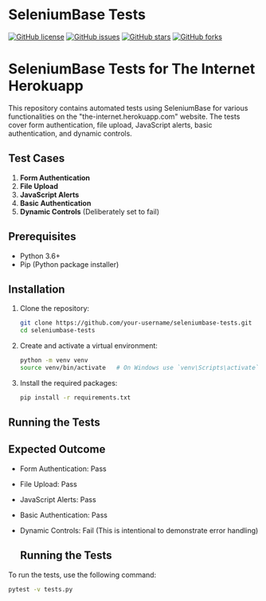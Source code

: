 # SeleniumBase Tests

[![GitHub license](https://img.shields.io/badge/license-MIT-blue.svg)](https://github.com/ahmed-pasha/seleniumbase-tests/blob/main/LICENSE)
[![GitHub issues](https://img.shields.io/github/issues/ahmed-pasha/seleniumbase-tests)](https://github.com/ahmed-pasha/seleniumbase-tests/issues)
[![GitHub stars](https://img.shields.io/github/stars/ahmed-pasha/seleniumbase-tests)](https://github.com/ahmed-pasha/seleniumbase-tests/stargazers)
[![GitHub forks](https://img.shields.io/github/forks/ahmed-pasha/seleniumbase-tests)](https://github.com/ahmed-pasha/seleniumbase-tests/network)

# SeleniumBase Tests for The Internet Herokuapp

This repository contains automated tests using SeleniumBase for various functionalities on the "the-internet.herokuapp.com" website. The tests cover form authentication, file upload, JavaScript alerts, basic authentication, and dynamic controls.

## Test Cases

1. **Form Authentication**
2. **File Upload**
3. **JavaScript Alerts**
4. **Basic Authentication**
5. **Dynamic Controls** (Deliberately set to fail)

## Prerequisites

- Python 3.6+
- Pip (Python package installer)

## Installation

1. Clone the repository:
    ```bash
    git clone https://github.com/your-username/seleniumbase-tests.git
    cd seleniumbase-tests
    ```

2. Create and activate a virtual environment:
    ```bash
    python -m venv venv
    source venv/bin/activate   # On Windows use `venv\Scripts\activate`
    ```

3. Install the required packages:
    ```bash
    pip install -r requirements.txt
    ```

## Running the Tests



## Expected Outcome
- Form Authentication: Pass
- File Upload: Pass
- JavaScript Alerts: Pass
- Basic Authentication: Pass
- Dynamic Controls: Fail (This is intentional to demonstrate error handling)

  ## Running the Tests

To run the tests, use the following command:
```bash
pytest -v tests.py
